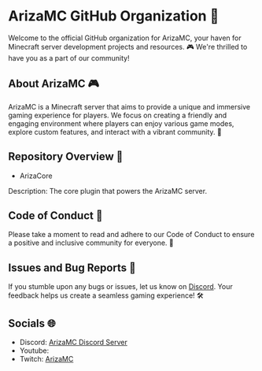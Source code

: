 # ArizaMC GitHub Organization 🚀
Welcome to the official GitHub organization for ArizaMC, your haven for Minecraft server development projects and resources. 🎮 We're thrilled to have you as a part of our community!

## About ArizaMC 🎮

ArizaMC is a Minecraft server that aims to provide a unique and immersive gaming experience for players. We focus on creating a friendly and engaging environment where players can enjoy various game modes, explore custom features, and interact with a vibrant community. 🌈

## Repository Overview  📁
- ArizaCore
   
Description: The core plugin that powers the ArizaMC server.

## Code of Conduct 🤝
Please take a moment to read and adhere to our Code of Conduct to ensure a positive and inclusive community for everyone. 🌟

## Issues and Bug Reports 🐛
If you stumble upon any bugs or issues, let us know on [Discord](https://discord.gg/H6a3Ay8Jgq). Your feedback helps us create a seamless gaming experience! 🛠️ 

## Socials 🌐
- Discord: [ArizaMC Discord Server](https://discord.gg/H6a3Ay8Jgq)
- Youtube: 
- Twitch: [ArizaMC](https://twitch.tv/arizanetwork)



<!--

**Here are some ideas to get you started:**

🙋‍♀️ A short introduction - what is your organization all about?
🌈 Contribution guidelines - how can the community get involved?
👩‍💻 Useful resources - where can the community find your docs? Is there anything else the community should know?
🍿 Fun facts - what does your team eat for breakfast?
🧙 Remember, you can do mighty things with the power of [Markdown](https://docs.github.com/github/writing-on-github/getting-started-with-writing-and-formatting-on-github/basic-writing-and-formatting-syntax)
-->
